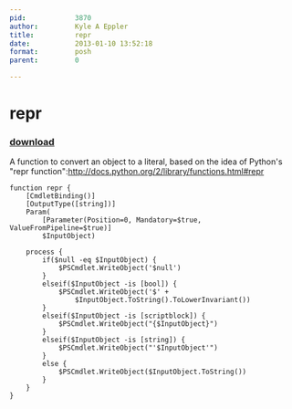 ```yaml
---
pid:            3870
author:         Kyle A Eppler
title:          repr
date:           2013-01-10 13:52:18
format:         posh
parent:         0

---
```


# repr

### [download](//scripts/3870.ps1)

A function to convert an object to a literal, based on the idea of Python's "repr function":http://docs.python.org/2/library/functions.html#repr

```posh
function repr {
    [CmdletBinding()]
    [OutputType([string])]
    Param(
        [Parameter(Position=0, Mandatory=$true, ValueFromPipeline=$true)]
        $InputObject)

    process {
        if($null -eq $InputObject) {
            $PSCmdlet.WriteObject('$null')
        }
        elseif($InputObject -is [bool]) {
            $PSCmdlet.WriteObject('$' +
                $InputObject.ToString().ToLowerInvariant())
        }
        elseif($InputObject -is [scriptblock]) {
            $PSCmdlet.WriteObject("{$InputObject}")
        }
        elseif($InputObject -is [string]) {
            $PSCmdlet.WriteObject("'$InputObject'")
        }
        else {
            $PSCmdlet.WriteObject($InputObject.ToString())
        }
    }
}
```
